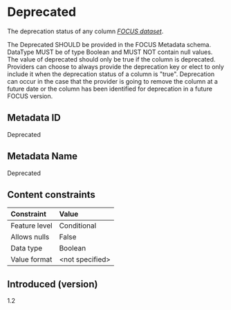 # Deprecated

The deprecation status of any column [*FOCUS dataset*](#glossary:FOCUS-dataset).

The Deprecated SHOULD be provided in the FOCUS Metadata schema. DataType MUST be of type Boolean and MUST NOT contain null values. The value of deprecated should only be true if the column is deprecated. Providers can choose to always provide the deprecation key or elect to only include it when the deprecation status of a column is "true". Deprecation can occur in the case that the provider is going to remove the column at a future date or the column has been identified for deprecation in a future FOCUS version. 

## Metadata ID

Deprecated

## Metadata Name

Deprecated

## Content constraints

| Constraint      | Value            |
|:----------------|:-----------------|
| Feature level   | Conditional      |
| Allows nulls    | False            |
| Data type       | Boolean          |
| Value format    | \<not specified> |

## Introduced (version)

1.2
